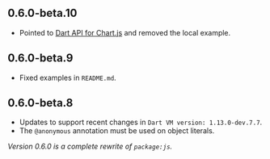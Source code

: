 ## 0.6.0-beta.10

* Pointed to [Dart API for Chart.js](https://github.com/google/chartjs.dart/)
  and removed the local example.

## 0.6.0-beta.9

* Fixed examples in `README.md`.

## 0.6.0-beta.8
* Updates to support recent changes in `Dart VM version: 1.13.0-dev.7.7`.
* The `@anonymous` annotation must be used on object literals.

*Version 0.6.0 is a complete rewrite of `package:js`.*
